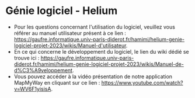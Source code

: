 # Génie logiciel - Helium

- Pour les questions concernant l'utilisation du logiciel, veuillez vous référer au manuel utilisateur présent à ce lien : https://gaufre.informatique.univ-paris-diderot.fr/hamimi/helium-genie-logiciel-projet-2023/wikis/Manuel-d'utilisateur.
- En ce qui concerne le développement du logiciel, le lien du wiki dédié se trouve ici : https://gaufre.informatique.univ-paris-diderot.fr/hamimi/helium-genie-logiciel-projet-2023/wikis/Manuel-de-d%C3%A9veloppement.
- Vous pouvez accéder à la vidéo présentation de notre application MapMyWay en cliquant sur ce lien : https://www.youtube.com/watch?v=WV6F1yisisA.
